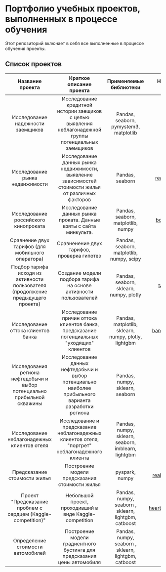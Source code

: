 # Портфолио учебных проектов, выполненных в процессе обучения

Этот репозиторий включает в себя все выполненные в процессе обучения проекты.

## Список проектов

| Название проекта      |Краткое описание проекта|Применяемые библиотеки      | Название папки в репозитории|Дата выполнения проекта|Тип проекта|
|:---------------------:|:----------------------:|:---------------------------:|:---------------------------:|:---------------------------:|:---------------------------:|
| Исследование надежности заемщиков | Исследование кредитной истории заещиков с целью выявления неблагонадежной группы потенциальных заемщиков| Pandas, seaborn, pymystem3, matplotlib | [banks_project](https://github.com/Yakartem/portfolio/tree/main/banks_project)      |июнь 2021|учебный|
| Исследование рынка недвижимости | Исследование данных рынка недвижимости, выявление зависимостей стоимости жилья от различных факторов| Pandas, seaborn | [real_estate_research](https://github.com/Yakartem/portfolio/tree/main/real_estate_research)      |июль 2021|учебный|
| Исследование российского кинопроката | Исследование данных рынка проката. Данные взяты с сайта минкульта.| Pandas, seaborn, matplotlib, numpy | [box_office_research](https://github.com/Yakartem/portfolio/tree/main/box_office_research)      |июль 2021|учебный|
| Сравнение двух тарифов (для мобильного оператора) | Сравненение двух тарифов, проверка гипотез| Pandas, seaborn, matplotlib, numpy, scipy | [tariffs_compair](https://github.com/Yakartem/portfolio/tree/main/tariffs_compair)      |август 2021|учебный|
| Подбор тарифа исходя из активности пользователя (продолжение предыдущего проекта) | Создание модели подбора тарифа на основе активности пользователей| Pandas, seaborn, sklearn, numpy, plotly | [tariffs_predictions](https://github.com/Yakartem/portfolio/tree/main/tariffs_predictions)      |август 2021|учебный|
| Исследование оттока клиентов банка | Исследование причин оттока клиентов банка, предсказание потенциальных "уходящих" клиентов | Pandas, matplotlib, sklearn, numpy, plotly, lightgbm | [banks_clients_research](https://github.com/Yakartem/portfolio/tree/main/banks_clients_research)      | сентябрь 2021|учебный|
| Исследования региона нефтедобычи и выбор потенциально прибыльной скважины | Исследование данных нефтедобычи и выбор потенциально наиболее прибыльного варианта разработки региона | Pandas, numpy, sklearn, seaborn | [geo_project](https://github.com/Yakartem/portfolio/tree/main/geo_project)      |ноябрь 2021|учебный|
| Исследование неблагонадежных клиентов отеля | Исследование и предсказание неблагонадежных клиентов отеля, "портрет" неблагонадежного клиента | Pandas, numpy, sklearn, seaborn, imblearn, lightgbm | [hotels](https://github.com/Yakartem/portfolio/tree/main/hotels)      |декабрь 2021|учебный|
| Предсказание стоимости жилья | Построение модели предсказания стоимости жилья | pyspark, numpy | [real_estate_predictions](https://github.com/Yakartem/portfolio/tree/main/real_estate_predictions)      |март 2022|учебный|
| Проект "Предсказание проблем с сердцем (Kaggle-competition)" | Небольшой проект, проходивший в виде Kaggle-competition | Pandas, numpy, seaborn , sklearn, lightgbm, catboost| [heart_diseases_prediction](https://github.com/Yakartem/portfolio/tree/main/heart_diseases_prediction)|май 2022|учебный|
| Определение стоимости автомобилей | Построение модели градиентного бустинга для предсказания цены автомобиля | Pandas, numpy, seaborn , sklearn, lightgbm, catboost| [cars](https://github.com/Yakartem/portfolio/tree/main/cars)|август 2022|учебный|
